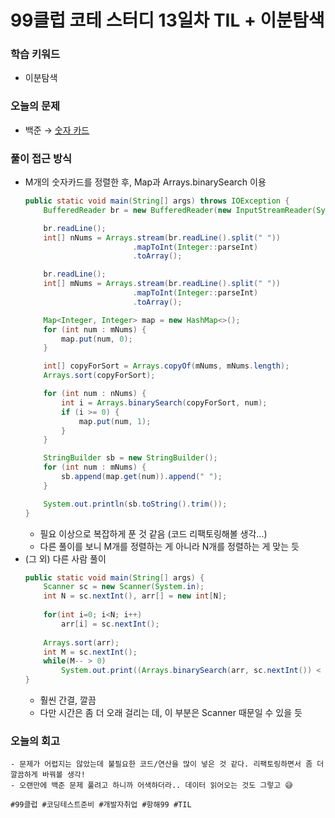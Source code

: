 # 99클럽 코테 스터디 13일차 TIL + 이분탐색

### 학습 키워드
- 이분탐색

### 오늘의 문제
- 백준 → [숫자 카드](https://www.acmicpc.net/problem/10815)

### 풀이 접근 방식
- M개의 숫자카드를 정렬한 후, Map과 Arrays.binarySearch 이용 
  ```java
  public static void main(String[] args) throws IOException {
      BufferedReader br = new BufferedReader(new InputStreamReader(System.in));

      br.readLine();
      int[] nNums = Arrays.stream(br.readLine().split(" "))
                          .mapToInt(Integer::parseInt)
                          .toArray();

      br.readLine();
      int[] mNums = Arrays.stream(br.readLine().split(" "))
                          .mapToInt(Integer::parseInt)
                          .toArray();

      Map<Integer, Integer> map = new HashMap<>();
      for (int num : mNums) {
          map.put(num, 0);
      }

      int[] copyForSort = Arrays.copyOf(mNums, mNums.length);
      Arrays.sort(copyForSort);

      for (int num : nNums) {
          int i = Arrays.binarySearch(copyForSort, num);
          if (i >= 0) {
              map.put(num, 1);
          }
      }

      StringBuilder sb = new StringBuilder();
      for (int num : mNums) {
          sb.append(map.get(num)).append(" ");
      }

      System.out.println(sb.toString().trim());
  }
  ```
  - 필요 이상으로 복잡하게 푼 것 같음 (코드 리팩토링해볼 생각...)
  - 다른 풀이를 보니 M개를 정렬하는 게 아니라 N개를 정렬하는 게 맞는 듯
- (그 외) 다른 사람 풀이
  ```java
  public static void main(String[] args) {
      Scanner sc = new Scanner(System.in);
      int N = sc.nextInt(), arr[] = new int[N];
      
      for(int i=0; i<N; i++)
          arr[i] = sc.nextInt();
      
      Arrays.sort(arr);
      int M = sc.nextInt();
      while(M-- > 0)
          System.out.print((Arrays.binarySearch(arr, sc.nextInt()) < 0 ? 0 : 1) + " ");
  }
  ```
  - 훨씬 간결, 깔끔
  - 다만 시간은 좀 더 오래 걸리는 데, 이 부분은 Scanner 때문일 수 있을 듯
### 오늘의 회고
    - 문제가 어렵지는 않았는데 불필요한 코드/연산을 많이 넣은 것 같다. 리팩토링하면서 좀 더 깔끔하게 바꿔볼 생각!
    - 오랜만에 백준 문제 풀려고 하니까 어색하더라.. 데이터 읽어오는 것도 그렇고 😅

``#99클럽 #코딩테스트준비 #개발자취업 #항해99 #TIL``